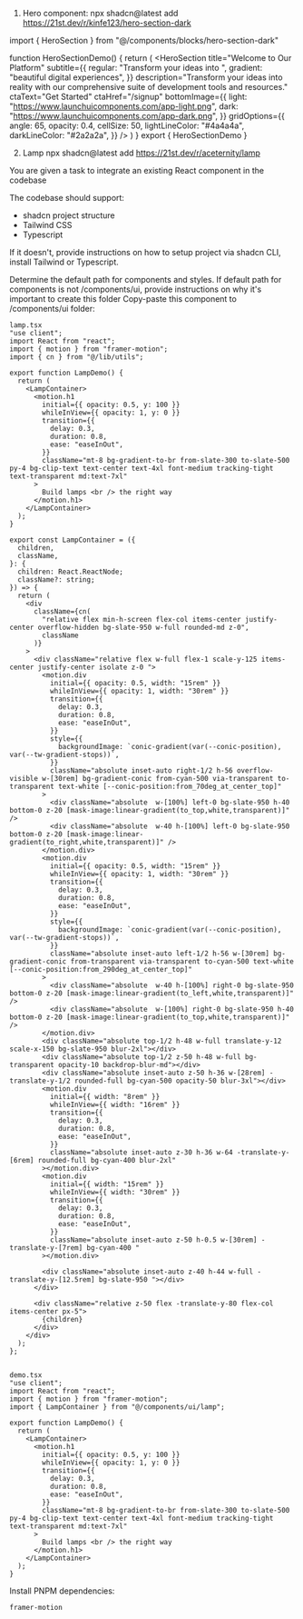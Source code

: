 1. Hero component:
npx shadcn@latest add https://21st.dev/r/kinfe123/hero-section-dark

import { HeroSection } from "@/components/blocks/hero-section-dark"

function HeroSectionDemo() {
  return (
    <HeroSection
      title="Welcome to Our Platform"
      subtitle={{
        regular: "Transform your ideas into ",
        gradient: "beautiful digital experiences",
      }}
      description="Transform your ideas into reality with our comprehensive suite of development tools and resources."
      ctaText="Get Started"
      ctaHref="/signup"
      bottomImage={{
        light: "https://www.launchuicomponents.com/app-light.png",
        dark: "https://www.launchuicomponents.com/app-dark.png",
      }}
      gridOptions={{
        angle: 65,
        opacity: 0.4,
        cellSize: 50,
        lightLineColor: "#4a4a4a",
        darkLineColor: "#2a2a2a",
      }}
    />
  )
}
export { HeroSectionDemo }


2. Lamp
npx shadcn@latest add https://21st.dev/r/aceternity/lamp

You are given a task to integrate an existing React component in the codebase

The codebase should support:
- shadcn project structure  
- Tailwind CSS
- Typescript

If it doesn't, provide instructions on how to setup project via shadcn CLI, install Tailwind or Typescript.

Determine the default path for components and styles. 
If default path for components is not /components/ui, provide instructions on why it's important to create this folder
Copy-paste this component to /components/ui folder:
```tsx
lamp.tsx
"use client";
import React from "react";
import { motion } from "framer-motion";
import { cn } from "@/lib/utils";

export function LampDemo() {
  return (
    <LampContainer>
      <motion.h1
        initial={{ opacity: 0.5, y: 100 }}
        whileInView={{ opacity: 1, y: 0 }}
        transition={{
          delay: 0.3,
          duration: 0.8,
          ease: "easeInOut",
        }}
        className="mt-8 bg-gradient-to-br from-slate-300 to-slate-500 py-4 bg-clip-text text-center text-4xl font-medium tracking-tight text-transparent md:text-7xl"
      >
        Build lamps <br /> the right way
      </motion.h1>
    </LampContainer>
  );
}

export const LampContainer = ({
  children,
  className,
}: {
  children: React.ReactNode;
  className?: string;
}) => {
  return (
    <div
      className={cn(
        "relative flex min-h-screen flex-col items-center justify-center overflow-hidden bg-slate-950 w-full rounded-md z-0",
        className
      )}
    >
      <div className="relative flex w-full flex-1 scale-y-125 items-center justify-center isolate z-0 ">
        <motion.div
          initial={{ opacity: 0.5, width: "15rem" }}
          whileInView={{ opacity: 1, width: "30rem" }}
          transition={{
            delay: 0.3,
            duration: 0.8,
            ease: "easeInOut",
          }}
          style={{
            backgroundImage: `conic-gradient(var(--conic-position), var(--tw-gradient-stops))`,
          }}
          className="absolute inset-auto right-1/2 h-56 overflow-visible w-[30rem] bg-gradient-conic from-cyan-500 via-transparent to-transparent text-white [--conic-position:from_70deg_at_center_top]"
        >
          <div className="absolute  w-[100%] left-0 bg-slate-950 h-40 bottom-0 z-20 [mask-image:linear-gradient(to_top,white,transparent)]" />
          <div className="absolute  w-40 h-[100%] left-0 bg-slate-950  bottom-0 z-20 [mask-image:linear-gradient(to_right,white,transparent)]" />
        </motion.div>
        <motion.div
          initial={{ opacity: 0.5, width: "15rem" }}
          whileInView={{ opacity: 1, width: "30rem" }}
          transition={{
            delay: 0.3,
            duration: 0.8,
            ease: "easeInOut",
          }}
          style={{
            backgroundImage: `conic-gradient(var(--conic-position), var(--tw-gradient-stops))`,
          }}
          className="absolute inset-auto left-1/2 h-56 w-[30rem] bg-gradient-conic from-transparent via-transparent to-cyan-500 text-white [--conic-position:from_290deg_at_center_top]"
        >
          <div className="absolute  w-40 h-[100%] right-0 bg-slate-950  bottom-0 z-20 [mask-image:linear-gradient(to_left,white,transparent)]" />
          <div className="absolute  w-[100%] right-0 bg-slate-950 h-40 bottom-0 z-20 [mask-image:linear-gradient(to_top,white,transparent)]" />
        </motion.div>
        <div className="absolute top-1/2 h-48 w-full translate-y-12 scale-x-150 bg-slate-950 blur-2xl"></div>
        <div className="absolute top-1/2 z-50 h-48 w-full bg-transparent opacity-10 backdrop-blur-md"></div>
        <div className="absolute inset-auto z-50 h-36 w-[28rem] -translate-y-1/2 rounded-full bg-cyan-500 opacity-50 blur-3xl"></div>
        <motion.div
          initial={{ width: "8rem" }}
          whileInView={{ width: "16rem" }}
          transition={{
            delay: 0.3,
            duration: 0.8,
            ease: "easeInOut",
          }}
          className="absolute inset-auto z-30 h-36 w-64 -translate-y-[6rem] rounded-full bg-cyan-400 blur-2xl"
        ></motion.div>
        <motion.div
          initial={{ width: "15rem" }}
          whileInView={{ width: "30rem" }}
          transition={{
            delay: 0.3,
            duration: 0.8,
            ease: "easeInOut",
          }}
          className="absolute inset-auto z-50 h-0.5 w-[30rem] -translate-y-[7rem] bg-cyan-400 "
        ></motion.div>

        <div className="absolute inset-auto z-40 h-44 w-full -translate-y-[12.5rem] bg-slate-950 "></div>
      </div>

      <div className="relative z-50 flex -translate-y-80 flex-col items-center px-5">
        {children}
      </div>
    </div>
  );
};


demo.tsx
"use client";
import React from "react";
import { motion } from "framer-motion";
import { LampContainer } from "@/components/ui/lamp";

export function LampDemo() {
  return (
    <LampContainer>
      <motion.h1
        initial={{ opacity: 0.5, y: 100 }}
        whileInView={{ opacity: 1, y: 0 }}
        transition={{
          delay: 0.3,
          duration: 0.8,
          ease: "easeInOut",
        }}
        className="mt-8 bg-gradient-to-br from-slate-300 to-slate-500 py-4 bg-clip-text text-center text-4xl font-medium tracking-tight text-transparent md:text-7xl"
      >
        Build lamps <br /> the right way
      </motion.h1>
    </LampContainer>
  );
}

```

Install PNPM dependencies:
```bash
framer-motion
```


